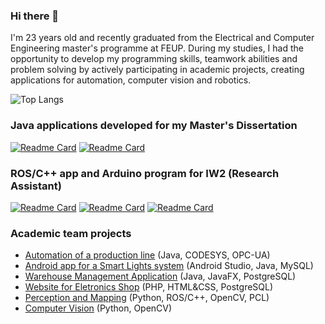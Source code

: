 ### Hi there 👋

I'm 23 years old and recently graduated from the Electrical and Computer Engineering master's programme at FEUP. During my studies, I had the opportunity to develop my programming skills, teamwork abilities and problem solving by actively participating in academic projects, creating applications for automation, computer vision and robotics.


![Top Langs](https://github-readme-stats.vercel.app/api/top-langs/?username=pedrosilva2703&layout=compact&theme=radical)

### Java applications developed for my Master's Dissertation
[![Readme Card](https://github-readme-stats.vercel.app/api/pin/?username=pedrosilva2703&repo=mini_erp&show_owner=true)](https://github.com/pedrosilva2703/mini_erp)
[![Readme Card](https://github-readme-stats.vercel.app/api/pin/?username=pedrosilva2703&repo=mini_mes&show_owner=true)](https://github.com/pedrosilva2703/mini_mes)

### ROS/C++ app and Arduino program for IW2 (Research Assistant)
[![Readme Card](https://github-readme-stats.vercel.app/api/pin/?username=pedrosilva2703&repo=IW2_move_wheelchair&show_owner=true)](https://github.com/pedrosilva2703/IW2_move_wheelchair)
[![Readme Card](https://github-readme-stats.vercel.app/api/pin/?username=dany3cunha&repo=roi_focus&show_owner=true)](https://github.com/dany3cunha/roi_focus)
[![Readme Card](https://github-readme-stats.vercel.app/api/pin/?username=dany3cunha&repo=IW2.0&show_owner=true)](https://github.com/dany3cunha/IW2.0)

### Academic team projects
 * [Automation of a production line](https://github.com/infi2122) (Java, CODESYS, OPC-UA)
 * [Android app for a Smart Lights system](https://github.com/orgs/ES-Equipa-F/repositories) (Android Studio, Java, MySQL)
 * [Warehouse Management Application](https://github.com/pedrosilva2703/PSW-FEUP) (Java, JavaFX, PostgreSQL)
 * [Website for Eletronics Shop](https://github.com/dany3cunha/SIE-FEUP) (PHP, HTML&CSS, PostgreSQL)
 * [Perception and Mapping](https://github.com/pedrosilva2703/PM-FEUP) (Python, ROS/C++, OpenCV, PCL)
 * [Computer Vision](https://github.com/pedrosilva2703/VC-FEUP) (Python, OpenCV)




<!--
**pedrosilva2703/pedrosilva2703** is a ✨ _special_ ✨ repository because its `README.md` (this file) appears on your GitHub profile.

Here are some ideas to get you started:

- 🔭 I’m currently working on ...
- 🌱 I’m currently learning ...
- 👯 I’m looking to collaborate on ...
- 🤔 I’m looking for help with ...
- 💬 Ask me about ...
- 📫 How to reach me: ...
- 😄 Pronouns: ...
- ⚡ Fun fact: ...
-->
